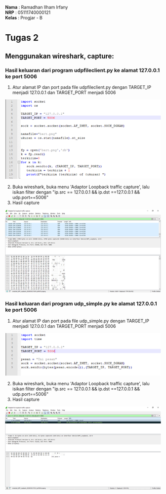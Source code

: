 **Nama**  : Ramadhan Ilham Irfany<br>
**NRP**   : 05111740000121<br>
**Kelas** : Progjar - B

# Tugas 2
## Menggunakan wireshark, capture:

### Hasil keluaran dari program udpfileclient.py ke alamat 127.0.0.1 ke port 5006
1. Atur alamat IP dan port pada file udpfileclient.py dengan TARGET_IP menjadi 127.0.0.1 dan TARGET_PORT menjadi 5006

![](Dokumentasi/udpfileclient-code.png)

2. Buka wireshark, buka menu 'Adaptor Loopback traffic capture', lalu isikan filter dengan "ip.src == 127.0.0.1 && ip.dst ==127.0.0.1 && udp.port==5006" 
3. Hasil capture

![](Dokumentasi/udpfileclient-pkt.png)

### Hasil keluaran dari program udp_simple.py ke alamat 127.0.0.1 ke port 5006

1. Atur alamat IP dan port pada file udp_simple.py dengan TARGET_IP menjadi 127.0.0.1 dan TARGET_PORT menjadi 5006

![](Dokumentasi/udpsimple-code.png)

2. Buka wireshark, buka menu 'Adaptor Loopback traffic capture', lalu isikan filter dengan "ip.src == 127.0.0.1 && ip.dst ==127.0.0.1 && udp.port==5006" 
3. Hasil capture

![](Dokumentasi/udpsimple-pkt.png)
